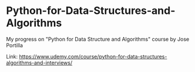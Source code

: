 # Python-for-Data-Structures-and-Algorithms
My progress on "Python for Data Structure and Algorithms" course by Jose Portilla

Link: https://www.udemy.com/course/python-for-data-structures-algorithms-and-interviews/
